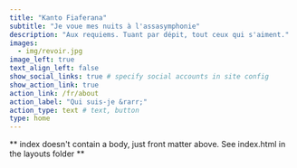 ```yaml
---
title: "Kanto Fiaferana"
subtitle: "Je voue mes nuits à l'assasymphonie"
description: "Aux requiems. Tuant par dépit, tout ceux qui s'aiment."
images:
  - img/revoir.jpg
image_left: true
text_align_left: false
show_social_links: true # specify social accounts in site config
show_action_link: true
action_link: /fr/about
action_label: "Qui suis-je &rarr;"
action_type: text # text, button
type: home
---
```


** index doesn't contain a body, just front matter above.
See index.html in the layouts folder **
